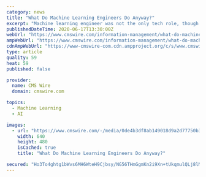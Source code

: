 ```yaml
---
category: news
title: "What Do Machine Learning Engineers Do Anyway?"
excerpt: "Machine learning engineer was not the only tech role, though. Nine of the 25 best jobs of 2019 were in the tech field. Some roles are technical, requiring significant investments in education and training for job seekers."
publishedDateTime: 2020-06-17T13:30:00Z
webUrl: "https://www.cmswire.com/information-management/what-do-machine-learning-engineers-do-anyway/"
ampWebUrl: "https://www.cmswire.com/information-management/what-do-machine-learning-engineers-do-anyway/amp/"
cdnAmpWebUrl: "https://www-cmswire-com.cdn.ampproject.org/c/s/www.cmswire.com/information-management/what-do-machine-learning-engineers-do-anyway/amp/"
type: article
quality: 59
heat: 59
published: false

provider:
  name: CMS Wire
  domain: cmswire.com

topics:
  - Machine Learning
  - AI

images:
  - url: "https://www.cmswire.com/-/media/0de4b3df8ab149018d9a2d77750b3ae4.ashx?mw=1024"
    width: 640
    height: 480
    isCached: true
    title: "What Do Machine Learning Engineers Do Anyway?"

secured: "Ho3To4ghtg1bWvs6MH6WteH9Cjbsy/NG56THmGgmKn2i9Xn+tUkqmulQLj8lMrMRjz2z0QxFgcJSduGd/uCY6w1/pV9H22QVP4uS23rNbZesLKY8/l8DT5By93b55DmktPDPdO8XKh9p0bVdKhzbTWURx5qn0b4W362eB5GfkghC+Ar+Z/XNJ0EC3nppB6mn6o5T4MSXYjm8dOB8BvIr3x1KVyfXZERKCBxV4nXAd5kUbDL7pfMM6OU6NDbGG76l5nuKoSsf3RPJkWO+Eo3I4B44YIVzMiRryXvNXqm4qjTr+ThS3wHYBNaio/mSaEatrkdvml4vmIPwXVlSz5m+Yg==;jG8O9uQzf3QxXB9Lyatv+w=="
---
```


